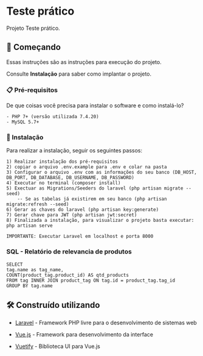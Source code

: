 # Teste prático

Projeto Teste prático.

## 🚀 Começando

Essas instruções são as instruções para execução do projeto.

Consulte **Instalação** para saber como implantar o projeto.

### 📋 Pré-requisitos

De que coisas você precisa para instalar o software e como instalá-lo?

```
- PHP 7+ (versão utilizada 7.4.20)
- MySQL 5.7+
```


### 🔧 Instalação

Para realizar a instalação, seguir os seguintes passos:

```
1) Realizar instalação dos pré-requisitos
2) copiar o arquivo .env.example para .env e colar na pasta
3) Configurar o arquivo .env com as informações do seu banco (DB_HOST, DB_PORT, DB_DATABASE, DB_USERNAME, DB_PASSWORD)
4) Executar no terminal (composer install)
5) Exectuar as Migrations/Seeders do laravel (php artisan migrate --seed)
    -- Se as tabelas já existirem em seu banco (php artisan migrate:refresh --seed)
6) Gerar as chaves do laravel (php artisan key:generate)
7) Gerar chave para JWT (php artisan jwt:secret)
8) Finalizada a instalação, para visualizar o projeto basta executar: php artisan serve

IMPORTANTE: Executar Laravel em localhost e porta 8000
```


### SQL - Relatório de relevancia de produtos

```
SELECT
tag.name as tag_name,
COUNT(product_tag.product_id) AS qtd_products
FROM tag INNER JOIN product_tag ON tag.id = product_tag.tag_id
GROUP BY tag.name
```


## 🛠️ Construído utilizando


- [Laravel](https://laravel.com/) - Framework PHP livre para o desenvolvimento de sistemas web

- [Vue.js](https://cli.vuejs.org/) - Framework para desenvolvimento da interface
- [Vuetify](https://vuetifyjs.com/en/) - Biblioteca UI para Vue.js

